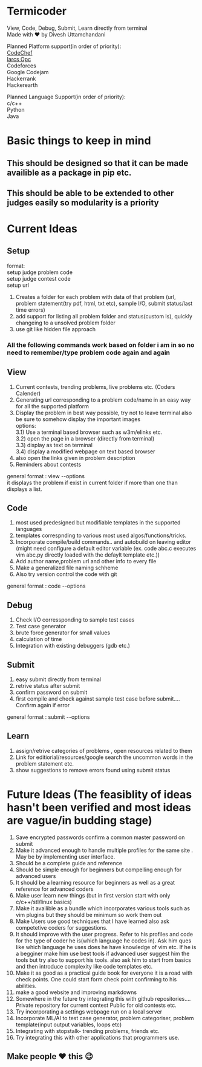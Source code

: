 # Termicoder  
View, Code, Debug, Submit, Learn directly from terminal  
Made with :heart: by Divesh Uttamchandani
  
Planned Platform support(in order of priority):   
[CodeChef](www.codechef.com)  
[Iarcs Opc](http://opc.iarcs.org.in/index.php/problems/)  
Codeforces  
Google Codejam   
Hackerrank  
Hackerearth  


Planned Language Support(in order of priority):  
c/c++  
Python  
Java  

# Basic things to keep in mind
## This should be designed so that it can be made availible as a package in pip etc.
## This should be able to be extended to other judges easily so modularity is a priority
  
# Current Ideas 
## Setup
format:  
setup judge problem code  
setup judge contest code  
setup url
1) Creates a folder for each problem with data of that problem (url, problem statement(try pdf, html, txt etc), sample I/O, submit status/last time errors)
2) add support for listing all problem folder and status(custom ls), quickly changeing to a unsolved problem folder
3) use git like hidden file approach

### All the following commands work based on folder i am in so no need to remember/type problem code again and again 
  
  
## View  
1) Current contests, trending problems, live problems etc. (Coders Calender)
2) Generating url corresponding to a problem code/name in an easy way for all the supported platform
3) Display the problem in best way possible, try not to leave terminal also be sure to somehow display the important images  
    options:  
    3.1) Use a terminal based browser such as w3m/elinks etc.   
    3.2) open the page in a browser (directly from terminal)   
    3.3) display as text on terminal  
    3.4) display a modified webpage on text based browser 
4) also open the links given in problem description
5) Reminders about contests
  
general format : view --options  
it displays the problem if exist in current folder if more than one than displays a list.
  

## Code
1) most used predesigned but modifiable templates in the supported languages  
2) templates correspnding to various most used algos/functions/tricks.
3) Incorporate compile/build commands.. and autobuild on leaving editor (might need configure a default editor variable (ex. code abc.c executes vim abc.py directly loaded with the defaylt template etc.))  
4) Add author name,problem url and other info to every file
5) Make a generalized file naming schheme
6) Also try version control the code with git

general format : code --options
  
## Debug
1) Check I/O corressponding to sample test cases
2) Test case generator
3) brute force generator for small values
4) calculation of time
5) Integration with existing debuggers (gdb etc.)

## Submit
1) easy submit directly from terminal
2) retrive status after submit
3) confirm password on submit  
4) first compile and check against sample test case before submit.... Confirm again if error

general format : submit --options  

## Learn
1) assign/retrive categories of problems , open resources related to them
2) Link for editiorial/resources/google search the uncommon words in the problem statement etc.
3) show suggestions to remove errors found using submit status

# Future Ideas (The feasiblity of ideas hasn't been verified and most ideas are vague/in budding stage)
1) Save encrypted passwords confirm a common master password on submit  
2) Make it advanced enough to handle multiple profiles for the same site . May be by implementing user interface.  
3) Should be a complete guide and reference  
4) Should be simple enough for beginners but compelling enough for advanced users  
5) It should be a learning resource for beginners as well as a great reference for advanced coders  
6) Make user learn new things (but in first version start with only c/c++/stl/linux basics)  
7) Make it availible as a bundle which incorporates various tools such as vim plugins but they should be minimum so work them out   
8) Make Users use good techniques that I have learned also ask competetive coders for suggestions.  
9) It should improve with the user progress. Refer to his profiles and code for the type of coder he is(which language he codes in). Ask him ques like which language he uses does he have knowledge of vim etc. If he is a begginer make him use best tools if advanced user suggest him the tools but try also to support his tools. also ask him to start from basics and then introduce complexity like code templates etc. 
10) Make it as good as a practical guide book for everyone it is a road with check points. One could start form check point confirming to his abilities.
11) make a good website and improving markdowns
12) Somewhere in the future try integrating this with github repositories.... Private repository for current contest Public for old contests etc.
13) Try incorporating a settings webpage run on a local server
14) Incorporate ML/AI to test case generator, problem categoriser, problem template(input output variables, loops etc)
15) Integrating with stopstalk- trending problems, friends etc.
16) Try integrating this with other applications that programmers use.
  
## Make people :heart: this :wink:

